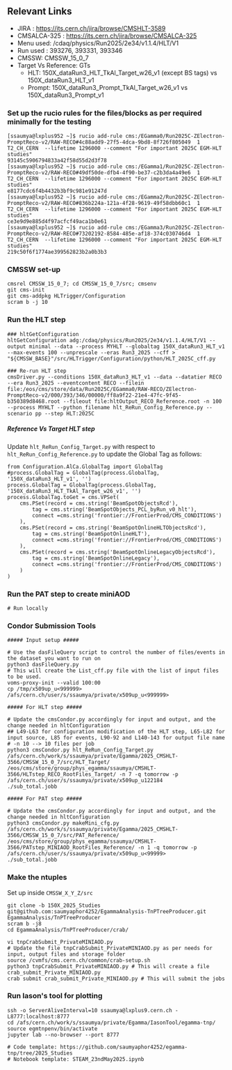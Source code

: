 ## Relevant Links
- JIRA : https://its.cern.ch/jira/browse/CMSHLT-3589
- CMSALCA-325 : https://its.cern.ch/jira/browse/CMSALCA-325
- Menu used: /cdaq/physics/Run2025/2e34/v1.1.4/HLT/V1
- Run used : 393276, 393331, 393346
- CMSSW: CMSSW_15_0_7
- Target Vs Reference: GTs
	- HLT: 150X_dataRun3_HLT_TkAl_Target_w26_v1 (except BS tags) vs 150X_dataRun3_HLT_v1
	- Prompt: 150X_dataRun3_Prompt_TkAl_Target_w26_v1 vs 150X_dataRun3_Prompt_v1

### Set up the rucio rules for the files/blocks as per required minimally for the testing
```
[ssaumya@lxplus952 ~]$ rucio add-rule cms:/EGamma0/Run2025C-ZElectron-PromptReco-v2/RAW-RECO#4c88add9-27f5-4dca-9bd8-8f726f805049  1 T2_CH_CERN  --lifetime 1296000 --comment "For important 2025C EGM-HLT studies"
93145c5906794833a42f58d55d2d3f78
[ssaumya@lxplus952 ~]$ rucio add-rule cms:/EGamma1/Run2025C-ZElectron-PromptReco-v2/RAW-RECO#49df50de-dfb4-4f90-be37-c2b3da4a49e6  1 T2_CH_CERN  --lifetime 1296000 --comment "For important 2025C EGM-HLT studies"
e8177cdc6f4b4432b3bf9c981e91247d
[ssaumya@lxplus952 ~]$ rucio add-rule cms:/EGamma2/Run2025C-ZElectron-PromptReco-v2/RAW-RECO#836b224a-121a-4f28-9619-49f58dbb60c1  1 T2_CH_CERN  --lifetime 1296000 --comment "For important 2025C EGM-HLT studies"
ce3e9d9e885d4f97acfcf49aca1b0e61
[ssaumya@lxplus952 ~]$ rucio add-rule cms:/EGamma3/Run2025C-ZElectron-PromptReco-v2/RAW-RECO#73202192-8584-485e-af18-374c030746d4  1 T2_CH_CERN  --lifetime 1296000 --comment "For important 2025C EGM-HLT studies"
219c50f6f1774ae399562823b2a0b3b3
```

### CMSSW set-up
```
cmsrel CMSSW_15_0_7; cd CMSSW_15_0_7/src; cmsenv
git cms-init
git cms-addpkg HLTrigger/Configuration
scram b -j 10
```

### Run the HLT step
```
### hltGetConfiguration
hltGetConfiguration adg:/cdaq/physics/Run2025/2e34/v1.1.4/HLT/V1 --output minimal --data --process MYHLT --globaltag 150X_dataRun3_HLT_v1 --max-events 100 --unprescale --eras Run3_2025 --cff > "${CMSSW_BASE}"/src/HLTrigger/Configuration/python/HLT_2025C_cff.py

### Re-run HLT step
cmsDriver.py --conditions 150X_dataRun3_HLT_v1 --data --datatier RECO --era Run3_2025 --eventcontent RECO --filein file:/eos/cms/store/data/Run2025C/EGamma0/RAW-RECO/ZElectron-PromptReco-v2/000/393/346/00000/ff8a9f22-21e4-47fc-9f45-b350389d8468.root --fileout file:hltOutput_RECO_Reference.root -n 100 --process MYHLT --python_filename hlt_ReRun_Config_Reference.py --scenario pp --step HLT:2025C
```

##### Reference Vs Target HLT step
Update `hlt_ReRun_Config_Target.py` with respect to `hlt_ReRun_Config_Reference.py` to update the Global Tag as follows:
```
from Configuration.AlCa.GlobalTag import GlobalTag
#process.GlobalTag = GlobalTag(process.GlobalTag, '150X_dataRun3_HLT_v1', '')
process.GlobalTag = GlobalTag(process.GlobalTag, '150X_dataRun3_HLT_TkAl_Target_w26_v1', '')
process.GlobalTag.toGet = cms.VPSet(
    cms.PSet(record = cms.string('BeamSpotObjectsRcd'),
        tag = cms.string('BeamSpotObjects_PCL_byRun_v0_hlt'),
        connect =cms.string('frontier://FrontierProd/CMS_CONDITIONS')
    ),
    cms.PSet(record = cms.string('BeamSpotOnlineHLTObjectsRcd'),
        tag = cms.string('BeamSpotOnlineHLT'),
        connect =cms.string('frontier://FrontierProd/CMS_CONDITIONS')
    ),
    cms.PSet(record = cms.string('BeamSpotOnlineLegacyObjectsRcd'),
        tag = cms.string('BeamSpotOnlineLegacy'),
        connect =cms.string('frontier://FrontierProd/CMS_CONDITIONS')
    )
)
```
 
### Run the PAT step to create miniAOD
```
# Run locally

```
 
### Condor Submission Tools
```
##### Input setup #####

# Use the dasFileQuery script to control the number of files/events in the dataset you want to run on
python3 dasFileQuery.py
# This will create the List_cff.py file with the list of input files to be used.
voms-proxy-init --valid 100:00
cp /tmp/x509up_u<999999> /afs/cern.ch/user/s/ssaumya/private/x509up_u<999999>

##### For HLT step #####

# Update the cmsCondor.py accordingly for input and output, and the change needed in hltConfiguration
## L49-L63 for configuration modification of the HLT step, L65-L82 for input source, L85 for events, L90-92 and L140-143 for output file name
# -n 10 --> 10 files per job
python3 cmsCondor.py hlt_ReRun_Config_Target.py /afs/cern.ch/work/s/ssaumya/private/Egamma/2025_CMSHLT-3566/CMSSW_15_0_7/src/HLT_Target/ /eos/cms/store/group/phys_egamma/ssaumya/CMSHLT-3566/HLTstep_RECO_RootFiles_Target/ -n 7 -q tomorrow -p /afs/cern.ch/user/s/ssaumya/private/x509up_u122184
./sub_total.jobb

##### For PAT step #####

# Update the cmsCondor.py accordingly for input and output, and the change needed in hltConfiguration  
python3 cmsCondor.py makeMini_cfg.py /afs/cern.ch/work/s/ssaumya/private/Egamma/2025_CMSHLT-3566/CMSSW_15_0_7/src/PAT_Reference/ /eos/cms/store/group/phys_egamma/ssaumya/CMSHLT-3566/PATstep_MINIAOD_RootFiles_Reference/ -n 1 -q tomorrow -p /afs/cern.ch/user/s/ssaumya/private/x509up_u<99999>
./sub_total.jobb
```

### Make the ntuples
Set up inside `CMSSW_X_Y_Z/src`
```
git clone -b 150X_2025_Studies git@github.com:saumyaphor4252/EgammaAnalysis-TnPTreeProducer.git EgammaAnalysis/TnPTreeProducer
scram b -j8
cd EgammaAnalysis/TnPTreeProducer/crab/

vi tnpCrabSubmit_PrivateMINIAOD.py
# Update the file tnpCrabSubmit_PrivateMINIAOD.py as per needs for input, output files and storage folder
source /cvmfs/cms.cern.ch/common/crab-setup.sh
python3 tnpCrabSubmit_PrivateMINIAOD.py # This will create a file crab_submit_Private_MINIAOD.py
crab submit crab_submit_Private_MINIAOD.py # This will submit the jobs
```

### Run Iason's tool for plotting
```
ssh -o ServerAliveInterval=10 ssaumya@lxplus9.cern.ch -L8777:localhost:8777
cd /afs/cern.ch/work/s/ssaumya/private/Egamma/IasonTool/egamma-tnp/
source egmtnpenv/bin/activate
jupyter lab --no-browser --port 8777

# Code template: https://github.com/saumyaphor4252/egamma-tnp/tree/2025_Studies
# Notebook template: STEAM_23ndMay2025.ipynb
```
